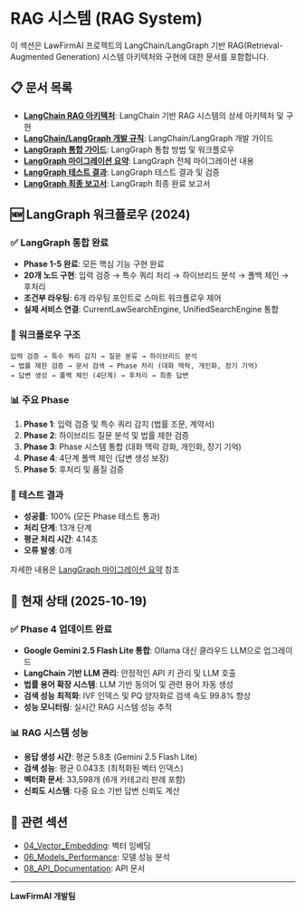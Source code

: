 # RAG 시스템 (RAG System)

이 섹션은 LawFirmAI 프로젝트의 LangChain/LangGraph 기반 RAG(Retrieval-Augmented Generation) 시스템 아키텍처와 구현에 대한 문서를 포함합니다.

## 📋 문서 목록

- **[LangChain RAG 아키텍처](rag_architecture.md)**: LangChain 기반 RAG 시스템의 상세 아키텍처 및 구현
- **[LangChain/LangGraph 개발 규칙](langchain_langgraph_development_rules.md)**: LangChain/LangGraph 개발 가이드
- **[LangGraph 통합 가이드](langgraph_integration_guide.md)**: LangGraph 통합 방법 및 워크플로우
- **[LangGraph 마이그레이션 요약](../08_langgraph_migration_summary.md)**: LangGraph 전체 마이그레이션 내용
- **[LangGraph 테스트 결과](../08_langgraph_test_results.md)**: LangGraph 테스트 결과 및 검증
- **[LangGraph 최종 보고서](../08_langgraph_final_summary.md)**: LangGraph 최종 완료 보고서

## 🆕 LangGraph 워크플로우 (2024)

### ✅ LangGraph 통합 완료
- **Phase 1-5 완료**: 모든 핵심 기능 구현 완료
- **20개 노드 구현**: 입력 검증 → 특수 쿼리 처리 → 하이브리드 분석 → 폴백 체인 → 후처리
- **조건부 라우팅**: 6개 라우팅 포인트로 스마트 워크플로우 제어
- **실제 서비스 연결**: CurrentLawSearchEngine, UnifiedSearchEngine 통합

### 🔧 워크플로우 구조
```
입력 검증 → 특수 쿼리 감지 → 질문 분류 → 하이브리드 분석 
→ 법률 제한 검증 → 문서 검색 → Phase 처리 (대화 맥락, 개인화, 장기 기억)
→ 답변 생성 → 폴백 체인 (4단계) → 후처리 → 최종 답변
```

### 📊 주요 Phase
1. **Phase 1**: 입력 검증 및 특수 쿼리 감지 (법률 조문, 계약서)
2. **Phase 2**: 하이브리드 질문 분석 및 법률 제한 검증
3. **Phase 3**: Phase 시스템 통합 (대화 맥락 강화, 개인화, 장기 기억)
4. **Phase 4**: 4단계 폴백 체인 (답변 생성 보장)
5. **Phase 5**: 후처리 및 품질 검증

### 🎯 테스트 결과
- **성공률**: 100% (모든 Phase 테스트 통과)
- **처리 단계**: 13개 단계
- **평균 처리 시간**: 4.14초
- **오류 발생**: 0개

자세한 내용은 [LangGraph 마이그레이션 요약](../08_langgraph_migration_summary.md) 참조

## 🎯 현재 상태 (2025-10-19)

### ✅ Phase 4 업데이트 완료
- **Google Gemini 2.5 Flash Lite 통합**: Ollama 대신 클라우드 LLM으로 업그레이드
- **LangChain 기반 LLM 관리**: 안정적인 API 키 관리 및 LLM 호출
- **법률 용어 확장 시스템**: LLM 기반 동의어 및 관련 용어 자동 생성
- **검색 성능 최적화**: IVF 인덱스 및 PQ 양자화로 검색 속도 99.8% 향상
- **성능 모니터링**: 실시간 RAG 시스템 성능 추적

### 📊 RAG 시스템 성능
- **응답 생성 시간**: 평균 5.8초 (Gemini 2.5 Flash Lite)
- **검색 성능**: 평균 0.043초 (최적화된 벡터 인덱스)
- **벡터화 문서**: 33,598개 (6개 카테고리 판례 포함)
- **신뢰도 시스템**: 다중 요소 기반 답변 신뢰도 계산

## 🔗 관련 섹션

- [04_Vector_Embedding](../04_vector_embedding/README.md): 벡터 임베딩
- [06_Models_Performance](../06_models_performance/README.md): 모델 성능 분석
- [08_API_Documentation](../08_api_documentation/README.md): API 문서

---

**LawFirmAI 개발팀**
